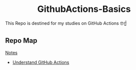<div name="readme-top">
  <h1 align=center>GithubActions-Basics</h1>
</div>

This Repo is destined for my studies on GitHub Actions 🤓☝️

## Repo Map

[Notes](https://github.com/LoriaLawrenceZ/GithubActions-Basics/tree/main/Notes)
- [Understand GitHub Actions](https://github.com/LoriaLawrenceZ/GithubActions-Basics/blob/main/Notes/Understand-GitHub-Actions.md)
